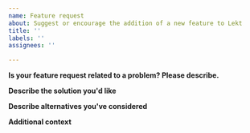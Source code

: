 ```yaml
---
name: Feature request
about: Suggest or encourage the addition of a new feature to Lekt
title: ''
labels: ''
assignees: ''

---
```


**Is your feature request related to a problem? Please describe.**
<!-- A clear description of what the problem is. Feel free to include as much background information as possible here. It's important that we understand the deeper motivations behind a feature request in order to provide the best possible solution. Ex. "I'm always frustrated when [...]. This is because at my company we do [...]. This is a business requirement because [...]." -->

**Describe the solution you'd like**
<!-- A clear description of what you want to happen -->

**Describe alternatives you've considered**
<!-- A clear and concise description of any alternative solutions or features you've considered.-->

**Additional context**
<!-- Add any other context or screenshots about the feature request here.-->
